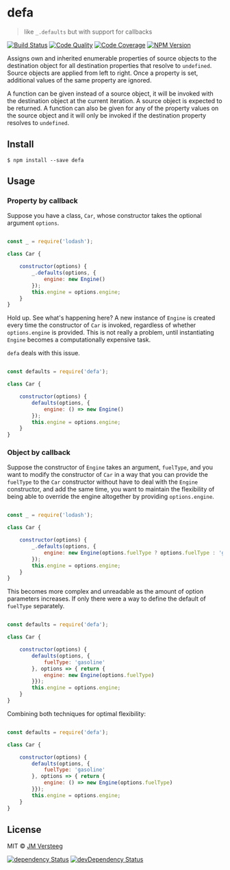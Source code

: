 # defa

> like `_.defaults` but with support for callbacks

[![Build Status][travis-image]][travis-url]
[![Code Quality][codeclimate-image]][codeclimate-url]
[![Code Coverage][coveralls-image]][coveralls-url]
[![NPM Version][npm-image]][npm-url]

Assigns own and inherited enumerable properties of source objects to the
destination object for all destination properties that resolve to `undefined`.
Source objects are applied from left to right. Once a property is set,
additional values of the same property are ignored.

A function can be given instead of a source object, it will be invoked with the destination object at the
current iteration. A source object is expected to be returned.
A function can also be given for any of the property values on the source object and it will only be invoked if
the destination property resolves to `undefined`.

## Install

```
$ npm install --save defa
```

## Usage

### Property by callback

Suppose you have a class, `Car`, whose constructor takes the optional argument `options`.

```js

const _ = require('lodash');

class Car {

    constructor(options) {
        _.defaults(options, {
            engine: new Engine()
        });
        this.engine = options.engine;
    }
}
```

Hold up. See what's happening here? A new instance of `Engine` is created every time the constructor of `Car` is invoked, regardless of whether `options.engine` is provided.
This is not really a problem, until instantiating `Engine` becomes a computationally expensive task.

`defa` deals with this issue.

```js

const defaults = require('defa');

class Car {

    constructor(options) {
        defaults(options, {
            engine: () => new Engine()
        });
        this.engine = options.engine;
    }
}
```

### Object by callback

Suppose the constructor of `Engine` takes an argument, `fuelType`, and you want to modify the constructor of `Car` in a way that you can provide the `fuelType` to the `Car` constructor without have to deal with the `Engine` constructor, and add the same time, you want to maintain the flexibility of being able to override the engine altogether by providing `options.engine`.

```js

const _ = require('lodash');

class Car {

    constructor(options) {
        _.defaults(options, {
            engine: new Engine(options.fuelType ? options.fuelType : 'gasoline')
        });
        this.engine = options.engine;
    }
}
```

This becomes more complex and unreadable as the amount of option parameters increases. If only there were a way to define the default of `fuelType` separately.

```js

const defaults = require('defa');

class Car {

    constructor(options) {
        defaults(options, {
            fuelType: 'gasoline'
        }, options => { return {
            engine: new Engine(options.fuelType)
        }});
        this.engine = options.engine;
    }
}
```

Combining both techniques for optimal flexibility:

```js

const defaults = require('defa');

class Car {

    constructor(options) {
        defaults(options, {
            fuelType: 'gasoline'
        }, options => { return {
            engine: () => new Engine(options.fuelType)
        }});
        this.engine = options.engine;
    }
}
```

## License

MIT © [JM Versteeg](http://github.com/jmversteeg)

[![dependency Status][david-image]][david-url]
[![devDependency Status][david-dev-image]][david-dev-url]

[travis-image]: https://img.shields.io/travis/jmversteeg/defa.svg?style=flat-square
[travis-url]: https://travis-ci.org/jmversteeg/defa

[codeclimate-image]: https://img.shields.io/codeclimate/github/jmversteeg/defa.svg?style=flat-square
[codeclimate-url]: https://codeclimate.com/github/jmversteeg/defa

[david-image]: https://img.shields.io/david/jmversteeg/defa.svg?style=flat-square
[david-url]: https://david-dm.org/jmversteeg/defa

[david-dev-image]: https://img.shields.io/david/dev/jmversteeg/defa.svg?style=flat-square
[david-dev-url]: https://david-dm.org/jmversteeg/defa#info=devDependencies

[coveralls-image]: https://img.shields.io/coveralls/jmversteeg/defa.svg?style=flat-square
[coveralls-url]: https://coveralls.io/r/jmversteeg/defa

[npm-image]: https://img.shields.io/npm/v/defa.svg?style=flat-square
[npm-url]: https://www.npmjs.com/package/defa